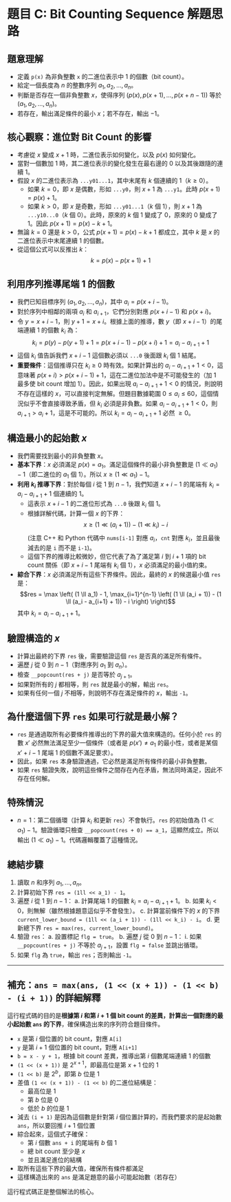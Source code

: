 # 題目 C: Bit Counting Sequence 解題思路

## 題意理解

- 定義 `p(x)` 為非負整數 `x` 的二進位表示中 1 的個數（bit count）。
- 給定一個長度為 $n$ 的整數序列 $a_1, a_2, ..., a_n$。
- 判斷是否存在一個非負整數 $x$，使得序列 $(p(x), p(x+1), ..., p(x+n-1))$ 等於 $(a_1, a_2, ..., a_n)$。
- 若存在，輸出滿足條件的最小 $x$；若不存在，輸出 $-1$。

## 核心觀察：進位對 Bit Count 的影響

- 考慮從 $x$ 變成 $x+1$ 時，二進位表示如何變化，以及 $p(x)$ 如何變化。
- 當對一個數加 1 時，其二進位表示的變化發生在最右邊的 0 以及其後跟隨的連續 1。
- 假設 $x$ 的二進位表示為 `...y01...1`，其中末尾有 $k$ 個連續的 1（$k \ge 0$）。
    - 如果 $k=0$，即 $x$ 是偶數，形如 `...y0`，則 $x+1$ 為 `...y1`。此時 $p(x+1) = p(x) + 1$。
    - 如果 $k>0$，即 $x$ 是奇數，形如 `...y01...1`（$k$ 個 1），則 $x+1$ 為 `...y10...0`（$k$ 個 0）。此時，原來的 $k$ 個 1 變成了 0，原來的 0 變成了 1。因此 $p(x+1) = p(x) - k + 1$。
- 無論 $k=0$ 還是 $k>0$，公式 $p(x+1) = p(x) - k + 1$ 都成立，其中 $k$ 是 $x$ 的二進位表示中末尾連續 1 的個數。
- 從這個公式可以反推出 $k$：
  $$k = p(x) - p(x+1) + 1$$

## 利用序列推導尾端 1 的個數

- 我們已知目標序列 $(a_1, a_2, ..., a_n)$，其中 $a_i = p(x+i-1)$。
- 對於序列中相鄰的兩項 $a_i$ 和 $a_{i+1}$，它們分別對應 $p(x+i-1)$ 和 $p(x+i)$。
- 令 $y = x+i-1$，則 $y+1 = x+i$。根據上面的推導，數 $y$（即 $x+i-1$）的尾端連續 1 的個數 $k_i$ 為：
  $$k_i = p(y) - p(y+1) + 1 = p(x+i-1) - p(x+i) + 1 = a_i - a_{i+1} + 1$$
- 這個 $k_i$ 值告訴我們 $x+i-1$ 這個數必須以 `...0` 後面跟 $k_i$ 個 1 結尾。
- **重要條件**：這個推導只在 $k_i \ge 0$ 時有效。如果計算出的 $a_i - a_{i+1} + 1 < 0$，這意味著 $p(x+i) > p(x+i-1) + 1$，這在二進位加法中是不可能發生的（加 1 最多使 bit count 增加 1）。因此，如果出現 $a_i - a_{i+1} + 1 < 0$ 的情況，則說明不存在這樣的 $x$，可以直接判定無解。但題目數據範圍 $0 \le a_i \le 60$，這個情況似乎不會直接導致矛盾，但 $k_i$ 必須是非負數。如果 $a_i - a_{i+1} + 1 < 0$，則 $a_{i+1} > a_i + 1$，這是不可能的。所以 $k_i = a_i - a_{i+1} + 1$ 必然 $\ge 0$。

## 構造最小的起始數 $x$

- 我們需要找到最小的非負整數 $x$。
- **基本下界**：$x$ 必須滿足 $p(x) = a_1$。滿足這個條件的最小非負整數是 $(1 \ll a_1) - 1$（即二進位的 $a_1$ 個 1）。所以 $x \ge (1 \ll a_1) - 1$。
- **利用 $k_i$ 推導下界**：對於每個 $i$ 從 1 到 $n-1$，我們知道 $x+i-1$ 的尾端有 $k_i = a_i - a_{i+1} + 1$ 個連續的 1。
    - 這表示 $x+i-1$ 的二進位形式為 `...0` 後跟 $k_i$ 個 1。
    - 根據詳解代碼，計算一個 $x$ 的下界：
      $$x \ge (1 \ll (a_i + 1)) - (1 \ll k_i) - i$$
      (注意 C++ 和 Python 代碼中 `nums[i-1]` 對應 $a_i$，`cnt` 對應 $k_i$，並且最後減去的是 `i` 而不是 `i-1`)。
    - 這個下界的推導比較微妙，但它代表了為了滿足第 $i$ 到 $i+1$ 項的 bit count 關係（即 $x+i-1$ 尾端有 $k_i$ 個 1），$x$ 必須滿足的最小值約束。
- **綜合下界**：$x$ 必須滿足所有這些下界條件。因此，最終的 $x$ 的候選最小值 `res` 是：
  $$res = \max \left( (1 \ll a_1) - 1, \max_{i=1}^{n-1} \left( (1 \ll (a_i + 1)) - (1 \ll (a_i - a_{i+1} + 1)) - i \right) \right)$$
  其中 $k_i = a_i - a_{i+1} + 1$。

## 驗證構造的 $x$

- 計算出最終的下界 `res` 後，需要驗證這個 `res` 是否真的滿足所有條件。
- 遍歷 $j$ 從 0 到 $n-1$（對應序列 $a_1$ 到 $a_n$）。
- 檢查 `__popcount(res + j)` 是否等於 $a_{j+1}$。
- 如果對所有的 $j$ 都相等，則 `res` 就是最小的解，輸出 `res`。
- 如果有任何一個 $j$ 不相等，則說明不存在滿足條件的 $x$，輸出 `-1`。

## 為什麼這個下界 `res` 如果可行就是最小解？

- `res` 是通過取所有必要條件推導出的下界的最大值來構造的。任何小於 `res` 的數 $x'$ 必然無法滿足至少一個條件（或者是 $p(x') \ne a_1$ 的最小性，或者是某個 $x'+i-1$ 尾端 1 的個數不滿足要求）。
- 因此，如果 `res` 本身驗證通過，它必然是滿足所有條件的最小非負整數。
- 如果 `res` 驗證失敗，說明這些條件之間存在內在矛盾，無法同時滿足，因此不存在任何解。

## 特殊情況

- $n=1$：第二個循環（計算 $k_i$ 和更新 `res`）不會執行。`res` 的初始值為 $(1 \ll a_1) - 1$。驗證循環只檢查 `__popcount(res + 0) == a_1`，這顯然成立。所以輸出 $(1 \ll a_1) - 1$。代碼邏輯覆蓋了這種情況。

## 總結步驟

1.  讀取 $n$ 和序列 $a_1, ..., a_n$。
2.  計算初始下界 `res = (1ll << a_1) - 1`。
3.  遍歷 $i$ 從 1 到 $n-1$：
    a.  計算尾端 1 的個數 $k_i = a_i - a_{i+1} + 1$。
    b.  如果 $k_i < 0$，則無解（雖然根據題意這似乎不會發生）。
    c.  計算當前條件下的 $x$ 的下界 `current_lower_bound = (1ll << (a_i + 1)) - (1ll << k_i) - i`。
    d.  更新總下界 `res = max(res, current_lower_bound)`。
4.  驗證 `res`：
    a.  設置標記 `flg = true`。
    b.  遍歷 $j$ 從 0 到 $n-1$：
        i.  如果 `__popcount(res + j)` 不等於 $a_{j+1}$，設置 `flg = false` 並跳出循環。
5.  如果 `flg` 為 `true`，輸出 `res`；否則輸出 `-1`。

---

## 補充：`ans = max(ans, (1 << (x + 1)) - (1 << b) - (i + 1))` 的詳細解釋

這行程式碼的目的是**根據第 $i$ 和第 $i+1$ 個 bit count 的差異，計算出一個對應的最小起始數 `ans` 的下界**，確保構造出來的序列符合題目條件。

- `x` 是第 $i$ 個位置的 bit count，對應 `A[i]`
- `y` 是第 $i+1$ 個位置的 bit count，對應 `A[i+1]`
- `b = x - y + 1`，根據 bit count 差異，推導出第 $i$ 個數尾端連續 1 的個數
- `(1 << (x + 1))` 是 $2^{x+1}$，即最高位是第 $x+1$ 位的 1
- `(1 << b)` 是 $2^{b}$，即第 $b$ 位是 1
- 差值 `(1 << (x + 1)) - (1 << b)` 的二進位結構是：
  - 最高位是 1
  - 第 $b$ 位是 0
  - 低於 $b$ 的位是 1
- 減去 `(i + 1)` 是因為這個數是針對第 $i$ 個位置計算的，而我們要求的是起始數 `ans`，所以要回推 $i+1$ 個位置
- 綜合起來，這個式子確保：
  - 第 $i$ 個數 `ans + i` 的尾端有 $b$ 個 1
  - 總 bit count 至少是 $x$
  - 並且滿足進位的結構
- 取所有這些下界的最大值，確保所有條件都滿足
- 這樣構造出來的 `ans` 是滿足題意的最小可能起始數（若存在）

這行程式碼正是整個解法的核心。